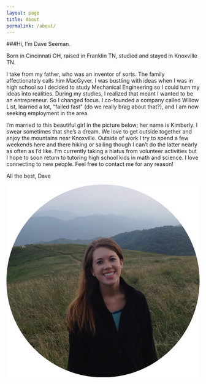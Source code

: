 ```yaml
---
layout: page
title: About
permalink: /about/
---
```


###Hi, I’m Dave Seeman.

Born in Cincinnati OH, raised in Franklin TN, studied and stayed in Knoxville TN.

I take from my father, who was an inventor of sorts. The family affectionately calls him MacGyver. I was bustling with ideas when I was in high school so I decided to study Mechanical Engineering so I could turn my ideas into realities. During my studies, I realized that meant I wanted to be an entrepreneur. So I changed focus. I co-founded a company called Willow List, learned a lot, “failed fast" (do we really brag about that?), and I am now seeking employment in the area.

I’m married to this beautiful girl in the picture below; her name is Kimberly. I swear sometimes that she’s a dream. We love to get outside together and enjoy the mountains near Knoxville. Outside of work I try to spend a few weekends here and there hiking or sailing though I can’t do the latter nearly as often as I’d like. I’m currently taking a hiatus from volunteer activities but
I hope to soon return to tutoring high school kids in math and science.
I love connecting to new people. Feel free to contact me for any reason!

All the best,
Dave

![Kimberly Seeman](/src/kimberly.jpg)
